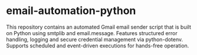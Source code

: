 # email-automation-python
This repository contains an automated Gmail email sender script that is built on Python using smtplib and email.message. Features structured error handling, logging and secure credential management via python-dotenv. Supports scheduled and event-driven executions for hands-free operation.
